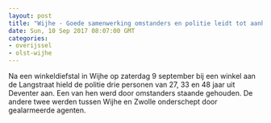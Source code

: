 ```yaml
---
layout: post
title: "Wijhe - Goede samenwerking omstanders en politie leidt tot aanhouding drie winkeldieven"
date: Sun, 10 Sep 2017 08:07:00 GMT
categories: 
- overijssel 
- olst-wijhe 
---
```


Na een winkeldiefstal in Wijhe op zaterdag 9 september bij een winkel aan de Langstraat hield de politie drie personen van 27, 33 en 48 jaar uit Deventer aan. Een van hen werd door omstanders staande gehouden. De andere twee werden tussen Wijhe en Zwolle onderschept door gealarmeerde agenten.

